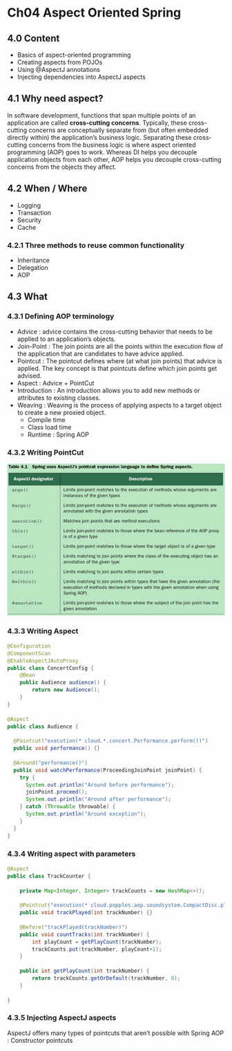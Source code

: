 # Ch04 Aspect Oriented Spring

## 4.0 Content

- Basics of aspect-oriented programming
- Creating aspects from POJOs
- Using @AspectJ annotations
- Injecting dependencies into AspectJ aspects

## 4.1 Why need aspect?

In software development, functions that span multiple points of an application are called __cross-cutting concerns__. Typically, these cross-cutting concerns are conceptually separate from (but often embedded directly within) the application’s business logic.
Separating these cross-cutting concerns from the business logic is where aspect oriented programming (AOP) goes to work.
Whereas DI helps you decouple application objects from each other, AOP helps you decouple cross-cutting concerns from the objects they affect.

## 4.2 When / Where

- Logging
- Transaction
- Security
- Cache

### 4.2.1 Three methods to reuse common functionality

- Inheritance
- Delegation
- AOP

## 4.3 What

### 4.3.1 Defining AOP terminology

- Advice : advice contains the cross-cutting behavior that needs to be applied to an application’s objects.
- Join-Point : The join points are all the points within the execution flow of the application that are candidates to have advice applied.
- Pointcut : The pointcut defines where (at what join points) that advice is applied. The key concept is that pointcuts define which join points get advised.
- Aspect : Advice + PointCut
- Introduction : An introduction allows you to add new methods or attributes to existing classes.
- Weaving : Weaving is the process of applying aspects to a target object to create a new proxied object.
  - Compile time
  - Class load time
  - Runtime : Spring AOP

### 4.3.2 Writing PointCut

![writing-pointcut](images/433-writing-pointcut.png)

### 4.3.3 Writing Aspect

```java
@Configuration
@ComponentScan
@EnableAspectJAutoProxy
public class ConcertConfig {
    @Bean
    public Audience audience() {
        return new Audience();
    }
}

@Aspect
public class Audience {

  @Pointcut("execution(* cloud.*.concert.Performance.perform())")
  public void performance() {}

  @Around("performance()")
  public void watchPerformance(ProceedingJoinPoint joinPoint) {
    try {
      System.out.println("Around before performance");
      joinPoint.proceed();
      System.out.println("Around after performance");
    } catch (Throwable throwable) {
      System.out.println("Around exception");
    }
  }
}
```

### 4.3.4 Writing aspect with parameters

```java
@Aspect
public class TrackCounter {

    private Map<Integer, Integer> trackCounts = new HashMap<>();

    @Pointcut("execution(* cloud.popples.aop.soundsystem.CompactDisc.playTrack(int)) " + "&& args(trackNumber)")
    public void trackPlayed(int trackNumber) {}

    @Before("trackPlayed(trackNumber)")
    public void countTracks(int trackNumber) {
        int playCount = getPlayCount(trackNumber);
        trackCounts.put(trackNumber, playCount+1);
    }

    public int getPlayCount(int trackNumber) {
        return trackCounts.getOrDefault(trackNumber, 0);
    }

}
```

### 4.3.5 Injecting AspectJ aspects

AspectJ offers many types of pointcuts that
aren’t possible with Spring AOP : Constructor pointcuts